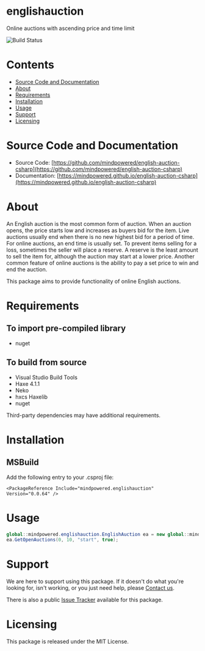 
englishauction
==============
Online auctions with ascending price and time limit

![Build Status](https://mindpowered.dev/assets/images/github-badges/build-passing.svg)

Contents
========

* [Source Code and Documentation](#source-code-and-documentation)
* [About](#about)
* [Requirements](#requirements)
* [Installation](#installation)
* [Usage](#usage)
* [Support](#support)
* [Licensing](#licensing)

# Source Code and Documentation
- Source Code: [https://github.com/mindpowered/english-auction-csharp](https://github.com/mindpowered/english-auction-csharp)
- Documentation: [https://mindpowered.github.io/english-auction-csharp](https://mindpowered.github.io/english-auction-csharp)

# About
An English auction is the most common form of auction. When an auction opens, the price starts low and increases as buyers bid for the item. Live auctions usually end when there is no new highest bid for a period of time. For online auctions, an end time is usually set. To prevent items selling for a loss, sometimes the seller will place a reserve. A reserve is the least amount to sell the item for, although the auction may start at a lower price. Another common feature of online auctions is the ability to pay a set price to win and end the auction.

This package aims to provide functionality of online English auctions.

# Requirements
## To import pre-compiled library
- nuget

## To build from source
- Visual Studio Build Tools
- Haxe 4.1.1
- Neko
- hxcs Haxelib
- nuget


Third-party dependencies may have additional requirements.

# Installation

## MSBuild

Add the following entry to your .csproj file:

```
<PackageReference Include="mindpowered.englishauction" Version="0.0.64" />
```


# Usage

```csharp
global::mindpowered.englishauction.EnglishAuction ea = new global::mindpowered.englishauction.EnglishAuction();
ea.GetOpenAuctions(0, 10, "start", true);

```


# Support
We are here to support using this package. If it doesn't do what you're looking for, isn't working, or you just need help, please [Contact us][contact].

There is also a public [Issue Tracker][bugs] available for this package.

# Licensing
This package is released under the MIT License.



[bugs]: https://github.com/mindpowered/english-auction-csharp/issues
[contact]: https://mindpowered.dev/support/?ref=english-auction-csharp/
[docs]: https://mindpowered.github.io/english-auction-csharp/
[licensing]: https://mindpowered.dev/?ref=english-auction-csharp
[purchase]: https://mindpowered.dev/purchase/
